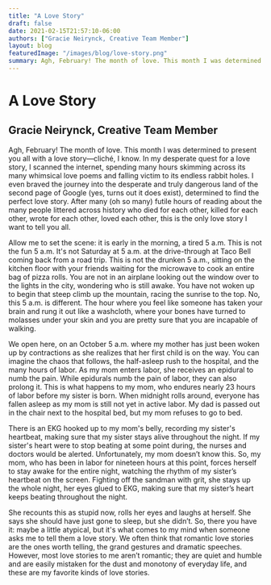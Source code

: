 ```yaml
---
title: "A Love Story"
draft: false
date: 2021-02-15T21:57:10-06:00
authors: ["Gracie Neirynck, Creative Team Member"]
layout: blog
featuredImage: "/images/blog/love-story.png"
summary: Agh, February! The month of love. This month I was determined to present you all with a love story—cliché, I know. 
---
```


# A Love Story
## Gracie Neirynck, Creative Team Member

Agh, February! The month of love. This month I was determined to present you all with a love story—cliché, I know. In my desperate quest for a love story, I scanned the internet, spending many hours skimming across its many whimsical love poems and falling victim to its endless rabbit holes. I even braved the journey into the desperate and truly dangerous land of the second page of Google (yes, turns out it does exist), determined to find the perfect love story. After many (oh so many) futile hours of reading about the many people littered across history who died for each other, killed for each other, wrote for each other, loved each other, this is the only love story I want to tell you all.  

Allow me to set the scene: it is early in the morning, a tired 5 a.m. This is not the fun 5 a.m. It's not Saturday at 5 a.m. at the drive-through at Taco Bell coming back from a road trip. This is not the drunken 5 a.m., sitting on the kitchen floor with your friends waiting for the microwave to cook an entire bag of pizza rolls. You are not in an airplane looking out the window over to the lights in the city, wondering who is still awake. You have not woken up to begin that steep climb up the mountain, racing the sunrise to the top. No, this 5 a.m. is different. The hour where you feel like someone has taken your brain and rung it out like a washcloth, where your bones have turned to molasses under your skin and you are pretty sure that you are incapable of walking.  

We open here, on an October 5 a.m. where my mother has just been woken up by contractions as she realizes that her first child is on the way. You can imagine the chaos that follows, the half-asleep rush to the hospital, and the many hours of labor. As my mom enters labor, she receives an epidural to numb the pain. While epidurals numb the pain of labor, they can also prolong it. This is what happens to my mom, who endures nearly 23 hours of labor before my sister is born. When midnight rolls around, everyone has fallen asleep as my mom is still not yet in active labor. My dad is passed out in the chair next to the hospital bed, but my mom refuses to go to bed. 

There is an EKG hooked up to my mom's belly, recording my sister's heartbeat, making sure that my sister stays alive throughout the night. If my sister's heart were to stop beating at some point during, the nurses and doctors would be alerted. Unfortunately, my mom doesn’t know this. So, my mom, who has been in labor for nineteen hours at this point, forces herself to stay awake for the entire night, watching the rhythm of my sister’s heartbeat on the screen. Fighting off the sandman with grit, she stays up the whole night, her eyes glued to EKG, making sure that my sister’s heart keeps beating throughout the night.  

She recounts this as stupid now, rolls her eyes and laughs at herself. She says she should have just gone to sleep, but she didn’t. So, there you have it: maybe a little atypical, but it's what comes to my mind when someone asks me to tell them a love story. We often think that romantic love stories are the ones worth telling, the grand gestures and dramatic speeches. However, most love stories to me aren’t romantic; they are quiet and humble and are easily mistaken for the dust and monotony of everyday life, and these are my favorite kinds of love stories. 